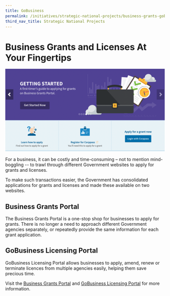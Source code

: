 ```yaml
---
title: GoBusiness
permalink: /initiatives/strategic-national-projects/business-grants-gobusiness-licensing
third_nav_title: Strategic National Projects
---
```

# Business Grants and Licenses At Your Fingertips
![business grants portal](/images/initiatives/business-grants-gobusiness.png)
  
For a business, it can be costly and time-consuming – not to mention mind-boggling -- to trawl through different Government websites to apply for grants and licenses.

To make such transactions easier, the Government has consolidated applications for grants and licenses and made these available on two websites.

## Business Grants Portal

The Business Grants Portal is a one-stop shop for businesses to apply for grants. There is no longer a need to approach different Government agencies separately, or repeatedly provide the same information for each grant application.

## GoBusiness Licensing Portal

GoBusiness Licensing Portal allows businesses to apply, amend, renew or terminate licences from multiple agencies easily, helping them save precious time.

Visit the <a href="https://www.gobusiness.gov.sg/business-grants-portal/" target="_blank">Business Grants Portal</a> and <a href="https://www.gobusiness.gov.sg/licences/" target="_blank">GoBusiness Licensing Portal</a> for more information.